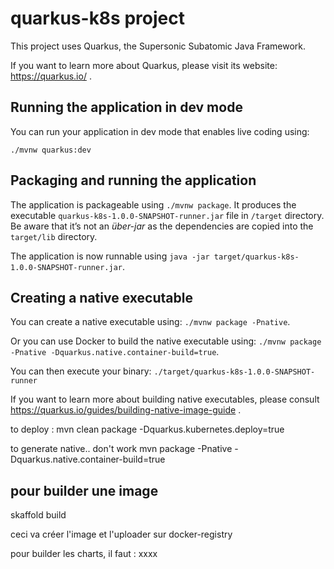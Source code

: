# quarkus-k8s project

This project uses Quarkus, the Supersonic Subatomic Java Framework.

If you want to learn more about Quarkus, please visit its website: https://quarkus.io/ .

## Running the application in dev mode

You can run your application in dev mode that enables live coding using:
```
./mvnw quarkus:dev
```

## Packaging and running the application

The application is packageable using `./mvnw package`.
It produces the executable `quarkus-k8s-1.0.0-SNAPSHOT-runner.jar` file in `/target` directory.
Be aware that it’s not an _über-jar_ as the dependencies are copied into the `target/lib` directory.

The application is now runnable using `java -jar target/quarkus-k8s-1.0.0-SNAPSHOT-runner.jar`.

## Creating a native executable

You can create a native executable using: `./mvnw package -Pnative`.

Or you can use Docker to build the native executable using: `./mvnw package -Pnative -Dquarkus.native.container-build=true`.

You can then execute your binary: `./target/quarkus-k8s-1.0.0-SNAPSHOT-runner`

If you want to learn more about building native executables, please consult https://quarkus.io/guides/building-native-image-guide .


to deploy : mvn clean package -Dquarkus.kubernetes.deploy=true

to generate native.. don't work
mvn package -Pnative -Dquarkus.native.container-build=true



## pour builder une image

skaffold build 

ceci va créer l'image et l'uploader sur docker-registry





pour builder les charts, il faut : xxxx


